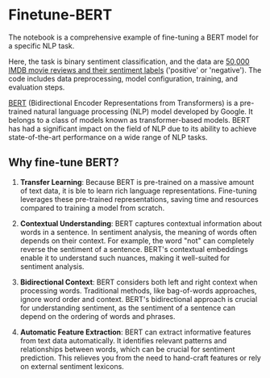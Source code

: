 # Finetune-BERT

The notebook is a comprehensive example of fine-tuning a BERT model for a specific NLP task. 

Here, the task is binary sentiment classification, and the data are [50,000 IMDB movie reviews and their sentiment labels](https://www.kaggle.com/datasets/lakshmi25npathi/imdb-dataset-of-50k-movie-reviews/) ('positive' or 'negative'). The code includes data preprocessing, model configuration, training, and evaluation steps.

[BERT](https://arxiv.org/abs/1810.04805) (Bidirectional Encoder Representations from Transformers) is a pre-trained natural language processing (NLP) model developed by Google. It belongs to a class of models known as transformer-based models. BERT has had a significant impact on the field of NLP due to its ability to achieve state-of-the-art performance on a wide range of NLP tasks.

## Why fine-tune BERT?

1. **Transfer Learning**: Because BERT is pre-trained on a massive amount of text data, it is ble to learn rich language representations. Fine-tuning leverages these pre-trained representations, saving time and resources compared to training a model from scratch. 

2. **Contextual Understanding**: BERT captures contextual information about words in a sentence. In sentiment analysis, the meaning of words often depends on their context. For example, the word "not" can completely reverse the sentiment of a sentence. BERT's contextual embeddings enable it to understand such nuances, making it well-suited for sentiment analysis.

3. **Bidirectional Context**: BERT considers both left and right context when processing words. Traditional methods, like bag-of-words approaches, ignore word order and context. BERT's bidirectional approach is crucial for understanding sentiment, as the sentiment of a sentence can depend on the ordering of words and phrases.

4. **Automatic Feature Extraction**: BERT can extract informative features from text data automatically. It identifies relevant patterns and relationships between words, which can be crucial for sentiment prediction. This relieves you from the need to hand-craft features or rely on external sentiment lexicons.
